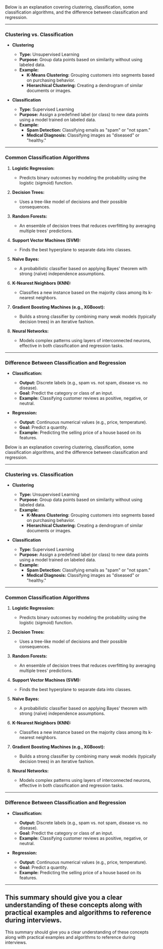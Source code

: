 Below is an explanation covering clustering, classification, some classification algorithms, and the difference between classification and regression.

---

### **Clustering vs. Classification**

- **Clustering**  
  - **Type:** Unsupervised Learning  
  - **Purpose:** Group data points based on similarity without using labeled data.  
  - **Example:**  
    - **K-Means Clustering:** Grouping customers into segments based on purchasing behavior.  
    - **Hierarchical Clustering:** Creating a dendrogram of similar documents or images.

- **Classification**  
  - **Type:** Supervised Learning  
  - **Purpose:** Assign a predefined label (or class) to new data points using a model trained on labeled data.  
  - **Example:**  
    - **Spam Detection:** Classifying emails as "spam" or "not spam."
    - **Medical Diagnosis:** Classifying images as "diseased" or "healthy."

---

### **Common Classification Algorithms**

1. **Logistic Regression:**  
   - Predicts binary outcomes by modeling the probability using the logistic (sigmoid) function.
   
2. **Decision Trees:**  
   - Uses a tree-like model of decisions and their possible consequences.
   
3. **Random Forests:**  
   - An ensemble of decision trees that reduces overfitting by averaging multiple trees' predictions.
   
4. **Support Vector Machines (SVM):**  
   - Finds the best hyperplane to separate data into classes.
   
5. **Naïve Bayes:**  
   - A probabilistic classifier based on applying Bayes’ theorem with strong (naïve) independence assumptions.
   
6. **K-Nearest Neighbors (KNN):**  
   - Classifies a new instance based on the majority class among its k-nearest neighbors.
   
7. **Gradient Boosting Machines (e.g., XGBoost):**  
   - Builds a strong classifier by combining many weak models (typically decision trees) in an iterative fashion.
   
8. **Neural Networks:**  
   - Models complex patterns using layers of interconnected neurons, effective in both classification and regression tasks.

---

### **Difference Between Classification and Regression**

- **Classification:**  
  - **Output:** Discrete labels (e.g., spam vs. not spam, disease vs. no disease).  
  - **Goal:** Predict the category or class of an input.  
  - **Example:** Classifying customer reviews as positive, negative, or neutral.

- **Regression:**  
  - **Output:** Continuous numerical values (e.g., price, temperature).  
  - **Goal:** Predict a quantity.  
  - **Example:** Predicting the selling price of a house based on its features.

Below is an explanation covering clustering, classification, some classification algorithms, and the difference between classification and regression.

---

### **Clustering vs. Classification**

- **Clustering**  
  - **Type:** Unsupervised Learning  
  - **Purpose:** Group data points based on similarity without using labeled data.  
  - **Example:**  
    - **K-Means Clustering:** Grouping customers into segments based on purchasing behavior.  
    - **Hierarchical Clustering:** Creating a dendrogram of similar documents or images.

- **Classification**  
  - **Type:** Supervised Learning  
  - **Purpose:** Assign a predefined label (or class) to new data points using a model trained on labeled data.  
  - **Example:**  
    - **Spam Detection:** Classifying emails as "spam" or "not spam."
    - **Medical Diagnosis:** Classifying images as "diseased" or "healthy."

---

### **Common Classification Algorithms**

1. **Logistic Regression:**  
   - Predicts binary outcomes by modeling the probability using the logistic (sigmoid) function.
   
2. **Decision Trees:**  
   - Uses a tree-like model of decisions and their possible consequences.
   
3. **Random Forests:**  
   - An ensemble of decision trees that reduces overfitting by averaging multiple trees' predictions.
   
4. **Support Vector Machines (SVM):**  
   - Finds the best hyperplane to separate data into classes.
   
5. **Naïve Bayes:**  
   - A probabilistic classifier based on applying Bayes’ theorem with strong (naïve) independence assumptions.
   
6. **K-Nearest Neighbors (KNN):**  
   - Classifies a new instance based on the majority class among its k-nearest neighbors.
   
7. **Gradient Boosting Machines (e.g., XGBoost):**  
   - Builds a strong classifier by combining many weak models (typically decision trees) in an iterative fashion.
   
8. **Neural Networks:**  
   - Models complex patterns using layers of interconnected neurons, effective in both classification and regression tasks.

---

### **Difference Between Classification and Regression**

- **Classification:**  
  - **Output:** Discrete labels (e.g., spam vs. not spam, disease vs. no disease).  
  - **Goal:** Predict the category or class of an input.  
  - **Example:** Classifying customer reviews as positive, negative, or neutral.

- **Regression:**  
  - **Output:** Continuous numerical values (e.g., price, temperature).  
  - **Goal:** Predict a quantity.  
  - **Example:** Predicting the selling price of a house based on its features.

---

This summary should give you a clear understanding of these concepts along with practical examples and algorithms to reference during interviews.
---

This summary should give you a clear understanding of these concepts along with practical examples and algorithms to reference during interviews.
